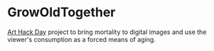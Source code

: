 GrowOldTogether
===============

[Art Hack Day](http://arthackday.net/gaffta) project to bring mortality to digital images and use the viewer's consumption as a forced means of aging.
